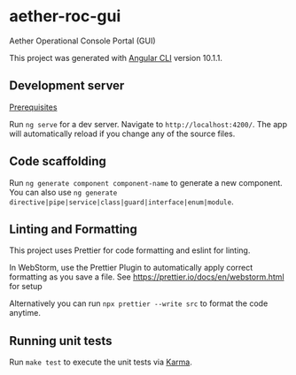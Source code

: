 <!--
SPDX-FileCopyrightText: 2019-present Open Networking Foundation <info@opennetworking.org>

SPDX-License-Identifier: Apache-2.0
-->

# aether-roc-gui
Aether Operational Console Portal (GUI)

This project was generated with [Angular CLI](https://github.com/angular/angular-cli) version 10.1.1.

## Development server

[Prerequisites](docs/prerequisites.md)

Run `ng serve` for a dev server. Navigate to `http://localhost:4200/`. The app will automatically reload if you change any of the source files.

## Code scaffolding

Run `ng generate component component-name` to generate a new component. You can also use `ng generate directive|pipe|service|class|guard|interface|enum|module`.

## Linting and Formatting

This project uses Prettier for code formatting and eslint for linting.

In WebStorm, use the Prettier Plugin to automatically apply correct formatting as you save a file.
See https://prettier.io/docs/en/webstorm.html for setup

Alternatively you can run `npx prettier --write src` to format the code anytime.

## Running unit tests

Run `make test` to execute the unit tests via [Karma](https://karma-runner.github.io).

